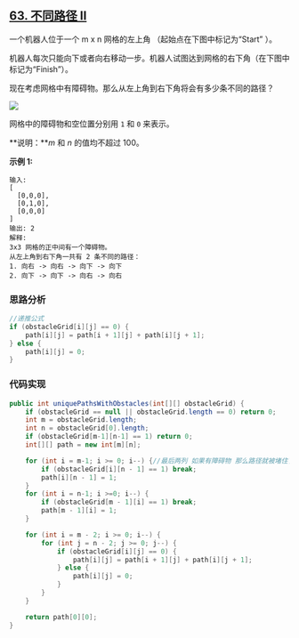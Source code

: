 ## [63. 不同路径 II](https://leetcode-cn.com/problems/unique-paths-ii/)

一个机器人位于一个 m x n 网格的左上角 （起始点在下图中标记为“Start” ）。

机器人每次只能向下或者向右移动一步。机器人试图达到网格的右下角（在下图中标记为“Finish”）。

现在考虑网格中有障碍物。那么从左上角到右下角将会有多少条不同的路径？

![](https://assets.leetcode-cn.com/aliyun-lc-upload/uploads/2018/10/22/robot_maze.png)

网格中的障碍物和空位置分别用 `1` 和 `0` 来表示。

**说明：***m* 和 *n* 的值均不超过 100。

**示例 1:**

```
输入:
[
  [0,0,0],
  [0,1,0],
  [0,0,0]
]
输出: 2
解释:
3x3 网格的正中间有一个障碍物。
从左上角到右下角一共有 2 条不同的路径：
1. 向右 -> 向右 -> 向下 -> 向下
2. 向下 -> 向下 -> 向右 -> 向右
```

### 思路分析

```java
//递推公式
if (obstacleGrid[i][j] == 0) {
    path[i][j] = path[i + 1][j] + path[i][j + 1];
} else {
    path[i][j] = 0;
}
```

### 代码实现

```java
public int uniquePathsWithObstacles(int[][] obstacleGrid) {
    if (obstacleGrid == null || obstacleGrid.length == 0) return 0;
    int m = obstacleGrid.length;
    int n = obstacleGrid[0].length;
    if (obstacleGrid[m-1][n-1] == 1) return 0;
    int[][] path = new int[m][n];

    for (int i = m-1; i >= 0; i--) {//最后两列 如果有障碍物 那么路径就被堵住了
        if (obstacleGrid[i][n - 1] == 1) break;
        path[i][n - 1] = 1;
    }
    for (int i = n-1; i >=0; i--) {
        if (obstacleGrid[m - 1][i] == 1) break;
        path[m - 1][i] = 1;
    }

    for (int i = m - 2; i >= 0; i--) {
        for (int j = n - 2; j >= 0; j--) {
            if (obstacleGrid[i][j] == 0) {
                path[i][j] = path[i + 1][j] + path[i][j + 1];
            } else {
                path[i][j] = 0;
            }
        }
    }

    return path[0][0];
}
```

